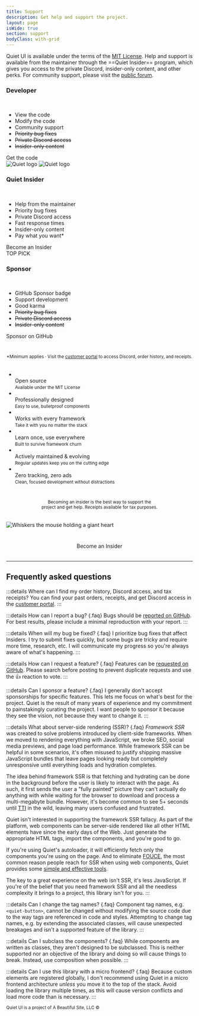 ```yaml
---
title: Support
description: Get help and support the project.
layout: page
isWide: true
section: support
bodyClass: with-grid
---
```


Quiet UI is available under the terms of the [MIT License](https://github.com/quietui/quiet/blob/main/LICENSE). Help and support is available from the maintainer through the ==Quiet Insider== program, which gives you access to the private Discord, insider-only content, and other perks. For community support, please visit the [public forum](https://github.com/quietui/quiet/discussions).

<div class="pricing-tiers-triple">
  <div class="pricing-tier">
    <quiet-icon class="pricing-tier-icon" name="code" style="color: #7db664;"></quiet-icon>
    <h3 data-no-anchor>Developer</h3><br>
    <ul>
      <li><quiet-icon name="code" style="color: #f0803a;"></quiet-icon> View the code</li>
      <li><quiet-icon name="tool" style="color: #848da1;"></quiet-icon> Modify the code</li>
      <li><quiet-icon name="users-group" style="color: #20b9bd;"></quiet-icon> Community support</li>
      <li><quiet-icon name="x" style="color: #b91c1c;"></quiet-icon> <s>Priority bug fixes</s></li>
      <li><quiet-icon name="x" style="color: #b91c1c;"></quiet-icon> <s>Private Discord access</s></li>
      <li><quiet-icon name="x" style="color: #b91c1c;"></quiet-icon> <s>Insider-only content</s></li>
    </ul>
    <quiet-button pill href="https://github.com/quietui/quiet" target="_blank">
      <quiet-icon slot="start" name="brand-github"></quiet-icon>
      Get the code
    </quiet-button>
  </div>

  <div class="pricing-tier with-ribbon">
    <img class="pricing-tier-icon quiet-if-light" src="/assets/images/symbol-light.svg" alt="Quiet logo">
    <img class="pricing-tier-icon quiet-if-dark" src="/assets/images/symbol-dark.svg" alt="Quiet logo">
    <h3 data-no-anchor>Quiet Insider</h3><br>
    <ul>
      <li><quiet-icon name="check" style="color: #7db664;"></quiet-icon> Help from the maintainer</li>
      <li><quiet-icon name="check" style="color: #7db664;"></quiet-icon> Priority bug fixes</li>
      <li><quiet-icon name="check" style="color: #7db664;"></quiet-icon> Private Discord access</li>
      <li><quiet-icon name="check" style="color: #7db664;"></quiet-icon> Fast response times</li>
      <li><quiet-icon name="check" style="color: #7db664;"></quiet-icon> Insider-only content</li>
      <li><quiet-icon name="check" style="color: #7db664;"></quiet-icon> Pay what you want*</li>
    </ul>
    <quiet-button variant="primary" pill href="https://buy.polar.sh/polar_cl_mpasqxfW1U2foivCOYuS9Lux4uUk459jIywEA27Z3gm">
      Become an Insider
    </quiet-button>
    <div class="ribbon">TOP PICK</div>
  </div>  
  
  <div class="pricing-tier">
    <quiet-icon class="pricing-tier-icon" name="heart-handshake" style="color: deeppink;"></quiet-icon>
    <h3 data-no-anchor>Sponsor</h3><br>
    <ul>
      <li><quiet-icon name="rosette-discount-check" style="color: #4b97f4;"></quiet-icon> GitHub Sponsor badge</li>
      <li><quiet-icon name="bulldozer" style="color: #e89b25;"></quiet-icon> Support development</li>
      <li><quiet-icon name="refresh" style="color: #48b873;"></quiet-icon> Good karma</li>
      <li><quiet-icon name="x" style="color: #b91c1c;"></quiet-icon> <s>Priority bug fixes</s></li>
      <li><quiet-icon name="x" style="color: #b91c1c;"></quiet-icon> <s>Private Discord access</s></li>
      <li><quiet-icon name="x" style="color: #b91c1c;"></quiet-icon> <s>Insider-only content</s></li>
    </ul>
    <quiet-button pill href="https://github.com/sponsors/quietui">
      Sponsor on GitHub
    </quiet-button>
  </div>
</div>

<p style="text-align: center; text-wrap: balance; margin-block: 2.5rem 2rem;">
  <small>
    *Minimum applies
    &middot;
    Visit the <a href="https://polar.sh/quietui/portal" class="link-disguised" data-no-external>customer portal</a> to access Discord, order history, and receipts.
  </small>
</p>

<ul class="features-grid" aria-label="Features">
  <li>
    <quiet-icon name="brand-open-source" style="color: #4b97f4;"></quiet-icon><br>
      Open source<br>
    <small>Available under the MIT License</small>
  </li>
  <li>
    <quiet-icon name="geometry" style="color: #b394f4;"></quiet-icon><br>
      Professionally designed<br>
    <small>Easy to use, bulletproof components</small>
  </li>
  <li>
    <quiet-icon name="plug" style="color: #848da0;"></quiet-icon><br>
    Works with every framework<br>
    <small>Take it with you no matter the stack</small>
  </li>
  <li>
    <quiet-icon name="school" style="color: #7db664;"></quiet-icon><br>
    Learn once, use everywhere<br>
    <small>Built to survive framework churn</small>
  </li>
  <li>
    <quiet-icon name="tools" style="color: #e89b25;"></quiet-icon><br>
    Actively maintained &amp; evolving<br>
    <small>Regular updates keep you on the cutting edge</small>
  </li>
  <li>
    <quiet-icon name="lock-heart" style="color: #e886a7;"></quiet-icon><br>
    Zero tracking, zero ads<br>
    <small>Clean, focused development without distractions</small>
  </li>
</ul>

<p style="text-align: center; text-wrap: balance; margin-block: 2.5rem 2rem;">
  <small>
    Becoming an insider is the best way to support the project and get help. Receipts available for tax purposes.
  </small>
</p>

<img class="whiskers-center" src="/assets/images/whiskers/with-heart.svg" alt="Whiskers the mouse holding a giant heart">

<div 
  style="
    display: flex; 
    gap: 1rem; 
    justify-content: center; 
    margin-block: 2.5rem 2rem;
  "
>
  <quiet-button variant="primary" size="lg" pill href="https://buy.polar.sh/polar_cl_mpasqxfW1U2foivCOYuS9Lux4uUk459jIywEA27Z3gm">
    Become an Insider
  </quiet-button>
</div>

---

## Frequently asked questions

:::details Where can I find my order history, Discord access, and tax receipts?
You can find your past orders, receipts, and get Discord access in the [customer portal](https://polar.sh/quietui/portal).
:::

:::details How can I report a bug? {.faq}
Bugs should be [reported on GitHub](https://github.com/quietui/quiet/issues). For best results, please include a minimal reproduction with your report.
:::

:::details When will my bug be fixed? {.faq}
I prioritize bug fixes that affect Insiders. I try to submit fixes quickly, but some bugs are tricky and require more time, research, etc. I will communicate my progress so you're always aware of what's happening.
:::

:::details How can I request a feature? {.faq}
Features can be [requested on GitHub](https://github.com/quietui/quiet/discussions/categories/feature-requests). Please search before posting to prevent duplicate requests and use the 👍 reaction to vote.
:::

:::details Can I sponsor a feature? {.faq}
I generally don't accept sponsorships for specific features. This lets me focus on what's best for the project. Quiet is the result of many years of experience and my commitment to painstakingly curating the project. I want people to sponsor it because they see the vision, not because they want to change it.
:::

:::details What about server-side rendering (SSR)? {.faq}
_Framework SSR_ was created to solve problems introduced by client-side frameworks. When we moved to rendering everything with JavaScript, we broke SEO, social media previews, and page load performance. While framework SSR can be helpful in some scenarios, it's often misused to justify shipping massive JavaScript bundles that leave pages looking ready but completely unresponsive until everything loads and hydration completes.

The idea behind framework SSR is that fetching and hydrating can be done in the background before the user is likely to interact with the page. As such, it first sends the user a "fully painted" picture they can't actually do anything with while waiting for the browser to download and process a multi-megabyte bundle. However, it's become common to see 5+ seconds until [TTI](https://developer.chrome.com/docs/lighthouse/performance/interactive) in the wild, leaving many users confused and frustrated.

Quiet isn't interested in supporting the framework SSR fallacy. As part of the platform, web components can be server-side rendered like all other HTML elements have since the early days of the Web. Just generate the appropriate HTML tags, import the components, and you're good to go.

If you're using Quiet's autoloader, it will efficiently fetch only the components you're using on the page. And to eliminate [FOUCE](https://www.abeautifulsite.net/posts/flash-of-undefined-custom-elements), the most common reason people reach for SSR when using web components, Quiet provides some [simple and effective tools](/docs/#reducing-fouce).

The key to a great experience on the web isn't SSR, it's less JavaScript. If you're of the belief that you need framework SSR and all the needless complexity it brings to a project, this library isn't for you.
:::

:::details Can I change the tag names? {.faq}
Component tag names, e.g. `<quiet-button>`, cannot be changed without modifying the source code due to the way tags are referenced in code and styles. Attempting to change tag names, e.g. by extending the associated classes, will cause unexpected breakages and isn't a supported feature of the library.
:::

:::details Can I subclass the components? {.faq}
While components are written as classes, they aren't designed to be subclassed. This is neither supported nor an objective of the library and doing so will cause things to break. Instead, use composition when possible.
:::

:::details Can I use this library with a micro frontend? {.faq}
Because custom elements are registered globally, I don't recommend using Quiet in a micro frontend architecture _unless_ you move it to the top of the stack. Avoid loading the library multiple times, as this will cause version conflicts and load more code than is necessary.
:::

<small class="copyright">
  Quiet UI is a project of A&nbsp;Beautiful&nbsp;Site,&nbsp;LLC
  &copy;<quiet-date year="numeric"></quiet-date>
</small>
